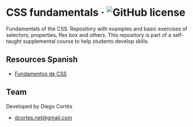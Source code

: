 # CSS fundamentals &middot; ![GitHub license](https://img.shields.io/badge/license-MIT-blue.svg)

Fundamentals of the CSS. Repository with examples and basic exercises of selectors, properties, flex box and others. This repository is part of a self-taught supplemental course to help students develop skills.

## Resources Spanish

- [Fundamentos de CSS](https://medium.com/@diego.coder/introducci%C3%B3n-a-css-7988e694cde9)

## Team

Developed by Diego Cortés

- dcortes.net@gmail.com
